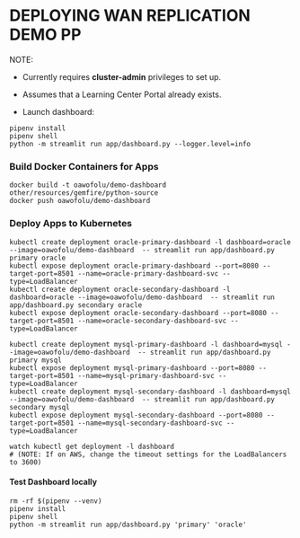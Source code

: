 # DEPLOYING WAN REPLICATION DEMO PP

NOTE:
* Currently requires **cluster-admin** privileges to set up.
* Assumes that a Learning Center Portal already exists.


* Launch dashboard:
```
pipenv install
pipenv shell
python -m streamlit run app/dashboard.py --logger.level=info
```

### Build Docker Containers for Apps
```
docker build -t oawofolu/demo-dashboard other/resources/gemfire/python-source
docker push oawofolu/demo-dashboard
```

### Deploy Apps to Kubernetes
```
kubectl create deployment oracle-primary-dashboard -l dashboard=oracle --image=oawofolu/demo-dashboard  -- streamlit run app/dashboard.py primary oracle
kubectl expose deployment oracle-primary-dashboard --port=8080 --target-port=8501 --name=oracle-primary-dashboard-svc --type=LoadBalancer
kubectl create deployment oracle-secondary-dashboard -l dashboard=oracle --image=oawofolu/demo-dashboard  -- streamlit run app/dashboard.py secondary oracle
kubectl expose deployment oracle-secondary-dashboard --port=8080 --target-port=8501 --name=oracle-secondary-dashboard-svc --type=LoadBalancer

kubectl create deployment mysql-primary-dashboard -l dashboard=mysql --image=oawofolu/demo-dashboard  -- streamlit run app/dashboard.py primary mysql
kubectl expose deployment mysql-primary-dashboard --port=8080 --target-port=8501 --name=mysql-primary-dashboard-svc --type=LoadBalancer
kubectl create deployment mysql-secondary-dashboard -l dashboard=mysql --image=oawofolu/demo-dashboard  -- streamlit run app/dashboard.py secondary mysql
kubectl expose deployment mysql-secondary-dashboard --port=8080 --target-port=8501 --name=mysql-secondary-dashboard-svc --type=LoadBalancer

watch kubectl get deployment -l dashboard
# (NOTE: If on AWS, change the timeout settings for the LoadBalancers to 3600)
```

#### Test Dashboard locally
```
rm -rf $(pipenv --venv)
pipenv install
pipenv shell
python -m streamlit run app/dashboard.py 'primary' 'oracle'
```
